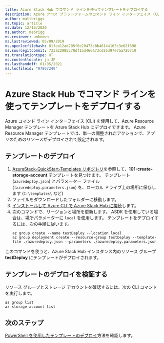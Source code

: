 ```yaml
---
title: Azure Stack Hub でコマンド ラインを使ってテンプレートをデプロイする
description: Azure クロス プラットフォームのコマンド ライン インターフェイス (CLI) を使用して、Azure Stack Hub にテンプレートをデプロイする方法を学習します。
author: mattbriggs
ms.topic: article
ms.date: 12/16/2020
ms.author: mabrigg
ms.reviewer: unknown
ms.lastreviewed: 05/09/2019
ms.openlocfilehash: 81fea12ad205f0e20473c8b46144165c3e62f698
ms.sourcegitcommit: 733a22985570df1ad466a73cd26397e7aa726719
ms.translationtype: HT
ms.contentlocale: ja-JP
ms.lasthandoff: 01/05/2021
ms.locfileid: "97867249"
---
```

# <a name="deploy-a-template-with-the-command-line-in-azure-stack-hub"></a>Azure Stack Hub でコマンド ラインを使ってテンプレートをデプロイする

Azure コマンド ライン インターフェイス (CLI) を使用して、Azure Resource Manager テンプレートを Azure Stack Hub にデプロイできます。 Azure Resource Manager テンプレートでは、単一の調整されたアクションで、アプリのためのリソースがデプロイされて設定されます。

## <a name="deploy-template"></a>テンプレートのデプロイ

1. [AzureStack-QuickStart-Templates リポジトリ](https://aka.ms/AzureStackGitHub)を参照して、**101-create-storage-account** テンプレートを見つけます。 テンプレート (`azuredeploy.json`) とパラメーター ファイル (`(azuredeploy.parameters.json`) を、ローカル ドライブ上の場所に保存します (`C:\templates\` など)
2. ファイルをダウンロードしたフォルダーに移動します。 
3. [インストールして Azure CLI で Azure Stack Hub に接続](azure-stack-version-profiles-azurecli2.md)します。
4. 次のコマンドで、リージョンと場所を更新します。 ASDK を使用している場合は、場所パラメーターに `local` を使用します。 テンプレートをデプロイするには、次の手順に従います。
    ```azurecli
    az group create --name testDeploy --location local
    az group deployment create --resource-group testDeploy --template-file ./azuredeploy.json --parameters ./azuredeploy.parameters.json
    ```

このコマンドを使うと、Azure Stack Hub インスタンス内のリソース グループ **testDeploy** にテンプレートがデプロイされます。

## <a name="validate-template-deployment"></a>テンプレートのデプロイを検証する

リソース グループとストレージ アカウントを確認するには、次の CLI コマンドを実行します。

```azurecli
az group list
az storage account list
```

## <a name="next-steps"></a>次のステップ

[PowerShell を使用したテンプレートのデプロイ](azure-stack-deploy-template-powershell.md)方法を確認します。
